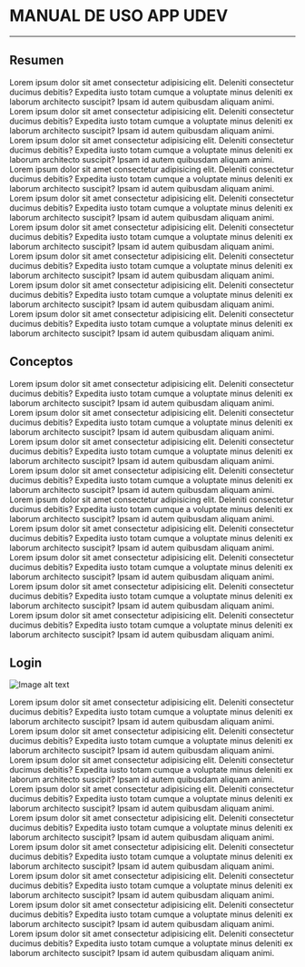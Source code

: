 # **MANUAL DE USO APP UDEV**

---
## Resumen


Lorem ipsum dolor sit amet consectetur adipisicing elit. Deleniti consectetur ducimus debitis? Expedita iusto totam cumque a voluptate minus deleniti ex laborum architecto suscipit? Ipsam id autem quibusdam aliquam animi.
Lorem ipsum dolor sit amet consectetur adipisicing elit. Deleniti consectetur ducimus debitis? Expedita iusto totam cumque a voluptate minus deleniti ex laborum architecto suscipit? Ipsam id autem quibusdam aliquam animi.
Lorem ipsum dolor sit amet consectetur adipisicing elit. Deleniti consectetur ducimus debitis? Expedita iusto totam cumque a voluptate minus deleniti ex laborum architecto suscipit? Ipsam id autem quibusdam aliquam animi.
Lorem ipsum dolor sit amet consectetur adipisicing elit. Deleniti consectetur ducimus debitis? Expedita iusto totam cumque a voluptate minus deleniti ex laborum architecto suscipit? Ipsam id autem quibusdam aliquam animi.
Lorem ipsum dolor sit amet consectetur adipisicing elit. Deleniti consectetur ducimus debitis? Expedita iusto totam cumque a voluptate minus deleniti ex laborum architecto suscipit? Ipsam id autem quibusdam aliquam animi.
Lorem ipsum dolor sit amet consectetur adipisicing elit. Deleniti consectetur ducimus debitis? Expedita iusto totam cumque a voluptate minus deleniti ex laborum architecto suscipit? Ipsam id autem quibusdam aliquam animi.
Lorem ipsum dolor sit amet consectetur adipisicing elit. Deleniti consectetur ducimus debitis? Expedita iusto totam cumque a voluptate minus deleniti ex laborum architecto suscipit? Ipsam id autem quibusdam aliquam animi.
Lorem ipsum dolor sit amet consectetur adipisicing elit. Deleniti consectetur ducimus debitis? Expedita iusto totam cumque a voluptate minus deleniti ex laborum architecto suscipit? Ipsam id autem quibusdam aliquam animi.
Lorem ipsum dolor sit amet consectetur adipisicing elit. Deleniti consectetur ducimus debitis? Expedita iusto totam cumque a voluptate minus deleniti ex laborum architecto suscipit? Ipsam id autem quibusdam aliquam animi.

## Conceptos

Lorem ipsum dolor sit amet consectetur adipisicing elit. Deleniti consectetur ducimus debitis? Expedita iusto totam cumque a voluptate minus deleniti ex laborum architecto suscipit? Ipsam id autem quibusdam aliquam animi.
Lorem ipsum dolor sit amet consectetur adipisicing elit. Deleniti consectetur ducimus debitis? Expedita iusto totam cumque a voluptate minus deleniti ex laborum architecto suscipit? Ipsam id autem quibusdam aliquam animi.
Lorem ipsum dolor sit amet consectetur adipisicing elit. Deleniti consectetur ducimus debitis? Expedita iusto totam cumque a voluptate minus deleniti ex laborum architecto suscipit? Ipsam id autem quibusdam aliquam animi.
Lorem ipsum dolor sit amet consectetur adipisicing elit. Deleniti consectetur ducimus debitis? Expedita iusto totam cumque a voluptate minus deleniti ex laborum architecto suscipit? Ipsam id autem quibusdam aliquam animi.
Lorem ipsum dolor sit amet consectetur adipisicing elit. Deleniti consectetur ducimus debitis? Expedita iusto totam cumque a voluptate minus deleniti ex laborum architecto suscipit? Ipsam id autem quibusdam aliquam animi.
Lorem ipsum dolor sit amet consectetur adipisicing elit. Deleniti consectetur ducimus debitis? Expedita iusto totam cumque a voluptate minus deleniti ex laborum architecto suscipit? Ipsam id autem quibusdam aliquam animi.
Lorem ipsum dolor sit amet consectetur adipisicing elit. Deleniti consectetur ducimus debitis? Expedita iusto totam cumque a voluptate minus deleniti ex laborum architecto suscipit? Ipsam id autem quibusdam aliquam animi.
Lorem ipsum dolor sit amet consectetur adipisicing elit. Deleniti consectetur ducimus debitis? Expedita iusto totam cumque a voluptate minus deleniti ex laborum architecto suscipit? Ipsam id autem quibusdam aliquam animi.
Lorem ipsum dolor sit amet consectetur adipisicing elit. Deleniti consectetur ducimus debitis? Expedita iusto totam cumque a voluptate minus deleniti ex laborum architecto suscipit? Ipsam id autem quibusdam aliquam animi.


## Login

![Image alt text](/imagenes/login.png)

Lorem ipsum dolor sit amet consectetur adipisicing elit. Deleniti consectetur ducimus debitis? Expedita iusto totam cumque a voluptate minus deleniti ex laborum architecto suscipit? Ipsam id autem quibusdam aliquam animi.
Lorem ipsum dolor sit amet consectetur adipisicing elit. Deleniti consectetur ducimus debitis? Expedita iusto totam cumque a voluptate minus deleniti ex laborum architecto suscipit? Ipsam id autem quibusdam aliquam animi.
Lorem ipsum dolor sit amet consectetur adipisicing elit. Deleniti consectetur ducimus debitis? Expedita iusto totam cumque a voluptate minus deleniti ex laborum architecto suscipit? Ipsam id autem quibusdam aliquam animi.
Lorem ipsum dolor sit amet consectetur adipisicing elit. Deleniti consectetur ducimus debitis? Expedita iusto totam cumque a voluptate minus deleniti ex laborum architecto suscipit? Ipsam id autem quibusdam aliquam animi.
Lorem ipsum dolor sit amet consectetur adipisicing elit. Deleniti consectetur ducimus debitis? Expedita iusto totam cumque a voluptate minus deleniti ex laborum architecto suscipit? Ipsam id autem quibusdam aliquam animi.
Lorem ipsum dolor sit amet consectetur adipisicing elit. Deleniti consectetur ducimus debitis? Expedita iusto totam cumque a voluptate minus deleniti ex laborum architecto suscipit? Ipsam id autem quibusdam aliquam animi.
Lorem ipsum dolor sit amet consectetur adipisicing elit. Deleniti consectetur ducimus debitis? Expedita iusto totam cumque a voluptate minus deleniti ex laborum architecto suscipit? Ipsam id autem quibusdam aliquam animi.
Lorem ipsum dolor sit amet consectetur adipisicing elit. Deleniti consectetur ducimus debitis? Expedita iusto totam cumque a voluptate minus deleniti ex laborum architecto suscipit? Ipsam id autem quibusdam aliquam animi.
Lorem ipsum dolor sit amet consectetur adipisicing elit. Deleniti consectetur ducimus debitis? Expedita iusto totam cumque a voluptate minus deleniti ex laborum architecto suscipit? Ipsam id autem quibusdam aliquam animi.


